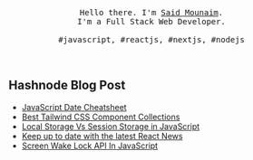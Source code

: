 <p align="center">
  <br>
  <br>
  <br>
  <samp>Hello there. I'm <a href="https://twitter.com/said_mounaim" target="_blank">Said Mounaim</a>.<br> I'm a Full Stack Web Developer.<br><br>#javascript, #reactjs, #nextjs, #nodejs</samp>
  <br>
</p>
<br/>

## Hashnode Blog Post
<!-- HASHNODE:START -->
- [JavaScript Date Cheatsheet](https://saidmounaim.hashnode.dev/javascript-date-cheatsheet)
- [Best Tailwind CSS Component Collections](https://saidmounaim.hashnode.dev/best-tailwind-css-component-collections)
- [Local Storage Vs Session Storage in JavaScript](https://saidmounaim.hashnode.dev/local-storage-vs-session-storage-in-javascript)
- [Keep up to date with the latest React News](https://saidmounaim.hashnode.dev/keep-up-to-date-with-the-latest-react-news)
- [Screen Wake Lock API In JavaScript](https://saidmounaim.hashnode.dev/screen-wake-lock-api-in-javascript)
<!-- HASHNODE:END -->

<br/>

